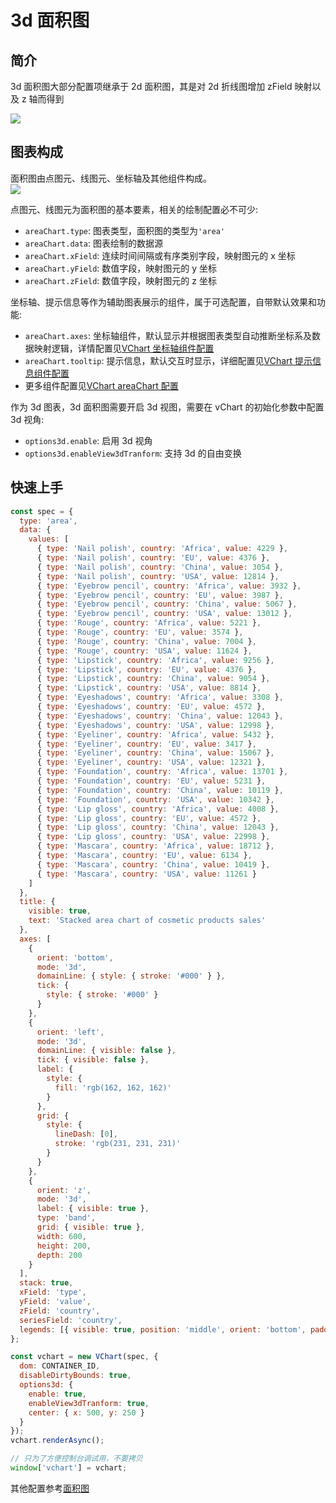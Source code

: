 # 3d 面积图

## 简介

3d 面积图大部分配置项继承于 2d 面积图，其是对 2d 折线图增加 zField 映射以及 z 轴而得到

![](https://lf9-dp-fe-cms-tos.byteorg.com/obj/bit-cloud/350c0511133d336e622523219.png)

## 图表构成

面积图由点图元、线图元、坐标轴及其他组件构成。  
![](https://lf9-dp-fe-cms-tos.byteorg.com/obj/bit-cloud/b42a7699efcd4dfa8b8aa3a04.png)

点图元、线图元为面积图的基本要素，相关的绘制配置必不可少:

- `areaChart.type`: 图表类型，面积图的类型为`'area'`
- `areaChart.data`: 图表绘制的数据源
- `areaChart.xField`: 连续时间间隔或有序类别字段，映射图元的 x 坐标
- `areaChart.yField`: 数值字段，映射图元的 y 坐标
- `areaChart.zField`: 数值字段，映射图元的 z 坐标

坐标轴、提示信息等作为辅助图表展示的组件，属于可选配置，自带默认效果和功能:

- `areaChart.axes`: 坐标轴组件，默认显示并根据图表类型自动推断坐标系及数据映射逻辑，详情配置见[VChart 坐标轴组件配置](../../../option/areaChart#axes)
- `areaChart.tooltip`: 提示信息，默认交互时显示，详细配置见[VChart 提示信息组件配置](../../../option/areaChart#tooltip)
- 更多组件配置见[VChart areaChart 配置](../../../option/areaChart)

作为 3d 图表，3d 面积图需要开启 3d 视图，需要在 vChart 的初始化参数中配置 3d 视角:

- `options3d.enable`: 启用 3d 视角
- `options3d.enableView3dTranform`: 支持 3d 的自由变换
<!-- qAA -->

## 快速上手

```javascript livedemo
const spec = {
  type: 'area',
  data: {
    values: [
      { type: 'Nail polish', country: 'Africa', value: 4229 },
      { type: 'Nail polish', country: 'EU', value: 4376 },
      { type: 'Nail polish', country: 'China', value: 3054 },
      { type: 'Nail polish', country: 'USA', value: 12814 },
      { type: 'Eyebrow pencil', country: 'Africa', value: 3932 },
      { type: 'Eyebrow pencil', country: 'EU', value: 3987 },
      { type: 'Eyebrow pencil', country: 'China', value: 5067 },
      { type: 'Eyebrow pencil', country: 'USA', value: 13012 },
      { type: 'Rouge', country: 'Africa', value: 5221 },
      { type: 'Rouge', country: 'EU', value: 3574 },
      { type: 'Rouge', country: 'China', value: 7004 },
      { type: 'Rouge', country: 'USA', value: 11624 },
      { type: 'Lipstick', country: 'Africa', value: 9256 },
      { type: 'Lipstick', country: 'EU', value: 4376 },
      { type: 'Lipstick', country: 'China', value: 9054 },
      { type: 'Lipstick', country: 'USA', value: 8814 },
      { type: 'Eyeshadows', country: 'Africa', value: 3308 },
      { type: 'Eyeshadows', country: 'EU', value: 4572 },
      { type: 'Eyeshadows', country: 'China', value: 12043 },
      { type: 'Eyeshadows', country: 'USA', value: 12998 },
      { type: 'Eyeliner', country: 'Africa', value: 5432 },
      { type: 'Eyeliner', country: 'EU', value: 3417 },
      { type: 'Eyeliner', country: 'China', value: 15067 },
      { type: 'Eyeliner', country: 'USA', value: 12321 },
      { type: 'Foundation', country: 'Africa', value: 13701 },
      { type: 'Foundation', country: 'EU', value: 5231 },
      { type: 'Foundation', country: 'China', value: 10119 },
      { type: 'Foundation', country: 'USA', value: 10342 },
      { type: 'Lip gloss', country: 'Africa', value: 4008 },
      { type: 'Lip gloss', country: 'EU', value: 4572 },
      { type: 'Lip gloss', country: 'China', value: 12043 },
      { type: 'Lip gloss', country: 'USA', value: 22998 },
      { type: 'Mascara', country: 'Africa', value: 18712 },
      { type: 'Mascara', country: 'EU', value: 6134 },
      { type: 'Mascara', country: 'China', value: 10419 },
      { type: 'Mascara', country: 'USA', value: 11261 }
    ]
  },
  title: {
    visible: true,
    text: 'Stacked area chart of cosmetic products sales'
  },
  axes: [
    {
      orient: 'bottom',
      mode: '3d',
      domainLine: { style: { stroke: '#000' } },
      tick: {
        style: { stroke: '#000' }
      }
    },
    {
      orient: 'left',
      mode: '3d',
      domainLine: { visible: false },
      tick: { visible: false },
      label: {
        style: {
          fill: 'rgb(162, 162, 162)'
        }
      },
      grid: {
        style: {
          lineDash: [0],
          stroke: 'rgb(231, 231, 231)'
        }
      }
    },
    {
      orient: 'z',
      mode: '3d',
      label: { visible: true },
      type: 'band',
      grid: { visible: true },
      width: 600,
      height: 200,
      depth: 200
    }
  ],
  stack: true,
  xField: 'type',
  yField: 'value',
  zField: 'country',
  seriesField: 'country',
  legends: [{ visible: true, position: 'middle', orient: 'bottom', padding: { top: 30 } }]
};

const vchart = new VChart(spec, {
  dom: CONTAINER_ID,
  disableDirtyBounds: true,
  options3d: {
    enable: true,
    enableView3dTranform: true,
    center: { x: 500, y: 250 }
  }
});
vchart.renderAsync();

// 只为了方便控制台调试用，不要拷贝
window['vchart'] = vchart;
```

其他配置参考[面积图]()
